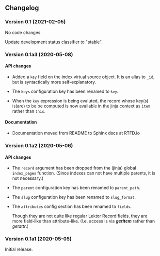 ## Changelog

### Version 0.1 (2021-02-05)

No code changes.

Update development status classifier to "stable".

### Version 0.1a3 (2020-05-08)

#### API changes

- Added a `key` field on the index virtual source object.  It is an
  alias to `_id`, but is syntactically more self-explanatory.

- The `keys` configuration key has been renamed to `key`.

- When the `key` expression is being evaluted, the record whose key(s)
  is(are) to be be computed is now available in the jinja context as
  `item` rather than `this`.

#### Documentation

- Documentation moved from README to Sphinx docs at RTFD.io

### Version 0.1a2 (2020-05-06)

#### API changes

- The `record` argument has been dropped from the (jinja) global
  `index_pages` function.  (Since indexes can not have multiple
  parents, it is not necessary.)

- The `parent` configuration key has been renamed to `parent_path`.

- The `slug` configuration key has been renamed to `slug_format`.

- The `attributes` config section has been renamed to `fields`.

  Though they are not quite like regular Lektor Record fields, they
  are more field-like than attribute-like.  (I.e. access is via
  *__getitem__* rather than *getattr*.)

### Version 0.1a1 (2020-05-05)

Initial release.
